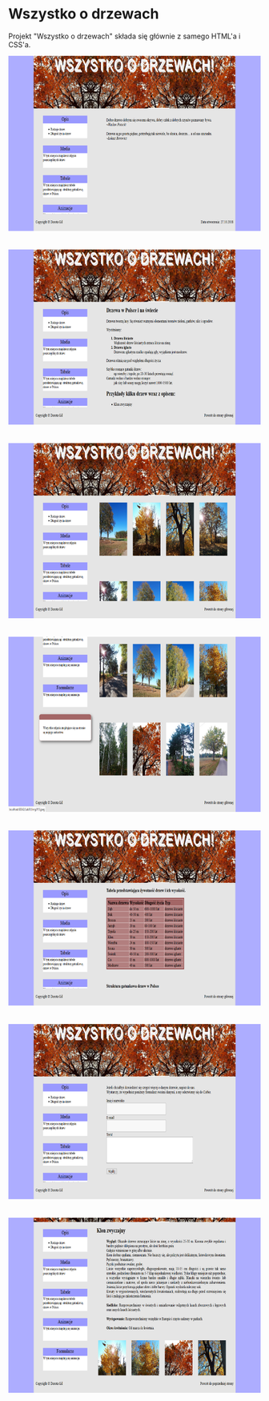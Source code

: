 # Wszystko o drzewach

Projekt "Wszystko o drzewach" składa się głównie z samego HTML'a i CSS'a.

<p align="center">
  <img src="https://github.com/Dorota1997/Projektowanie_Stron/blob/master/images/drzewa1.PNG" height="350" /><br/><br/><br/>
  <img src="https://github.com/Dorota1997/Projektowanie_Stron/blob/master/images/drzewa2.PNG" height="350" /> <br/><br/><br/>
  <img src="https://github.com/Dorota1997/Projektowanie_Stron/blob/master/images/drzewa3.PNG" height="350" /> <br/><br/><br/>
  <img src="https://github.com/Dorota1997/Projektowanie_Stron/blob/master/images/drzewa4.PNG" height="350" /> <br/><br/><br/>
  <img src="https://github.com/Dorota1997/Projektowanie_Stron/blob/master/images/drzewa5.PNG" height="350" /> <br/><br/><br/>
  <img src="https://github.com/Dorota1997/Projektowanie_Stron/blob/master/images/drzewa6.PNG" height="350" /> <br/><br/><br/>
  <img src="https://github.com/Dorota1997/Projektowanie_Stron/blob/master/images/drzewa7.PNG" height="350" /> 
</p>